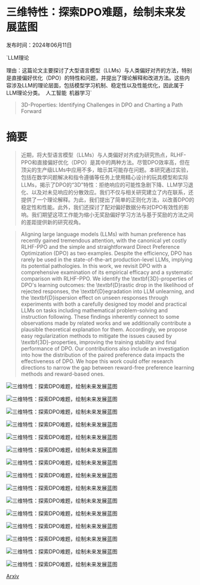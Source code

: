 # 三维特性：探索DPO难题，绘制未来发展蓝图

发布时间：2024年06月11日

`LLM理论

理由：这篇论文主要探讨了大型语言模型（LLMs）与人类偏好对齐的方法，特别是直接偏好优化（DPO）的特性和问题，并提出了理论解释和改进方法。这些内容涉及LLM的理论层面，包括模型学习机制、稳定性以及性能优化，因此属于LLM理论分类。` `人工智能` `机器学习`

> 3D-Properties: Identifying Challenges in DPO and Charting a Path Forward

# 摘要

> 近期，将大型语言模型（LLMs）与人类偏好对齐成为研究热点，RLHF-PPO和直接偏好优化（DPO）是其中的两种方法。尽管DPO效率高，但在顶尖的生产级LLMs中应用不多，暗示其可能存在问题。本研究通过实验，包括在数学问题解决和指令遵循等任务上使用精心设计的玩具模型和实际LLMs，揭示了DPO的“3D”特性：拒绝响应的可能性急剧下降、LLM学习退化、以及对未见响应的分散效应。我们不仅与相关研究建立了内在联系，还提供了一个理论解释。为此，我们提出了简单的正则化方法，以改善DPO的稳定性和性能。此外，我们还探讨了配对偏好数据分布对DPO有效性的影响。我们期望这项工作能为缩小无奖励偏好学习方法与基于奖励的方法之间的差距提供新的研究视角。

> Aligning large language models (LLMs) with human preference has recently gained tremendous attention, with the canonical yet costly RLHF-PPO and the simple and straightforward Direct Preference Optimization (DPO) as two examples. Despite the efficiency, DPO has rarely be used in the state-of-the-art production-level LLMs, implying its potential pathologies. In this work, we revisit DPO with a comprehensive examination of its empirical efficacy and a systematic comparison with RLHF-PPO. We identify the \textbf{3D}-properties of DPO's learning outcomes: the \textbf{D}rastic drop in the likelihood of rejected responses, the \textbf{D}egradation into LLM unlearning, and the \textbf{D}ispersion effect on unseen responses through experiments with both a carefully designed toy model and practical LLMs on tasks including mathematical problem-solving and instruction following. These findings inherently connect to some observations made by related works and we additionally contribute a plausible theoretical explanation for them. Accordingly, we propose easy regularization methods to mitigate the issues caused by \textbf{3D}-properties, improving the training stability and final performance of DPO. Our contributions also include an investigation into how the distribution of the paired preference data impacts the effectiveness of DPO. We hope this work could offer research directions to narrow the gap between reward-free preference learning methods and reward-based ones.

![三维特性：探索DPO难题，绘制未来发展蓝图](../../../paper_images/2406.07327/toy_model_diagram.png)

![三维特性：探索DPO难题，绘制未来发展蓝图](../../../paper_images/2406.07327/toy_model_main_text.png)

![三维特性：探索DPO难题，绘制未来发展蓝图](../../../paper_images/2406.07327/x1.png)

![三维特性：探索DPO难题，绘制未来发展蓝图](../../../paper_images/2406.07327/x2.png)

![三维特性：探索DPO难题，绘制未来发展蓝图](../../../paper_images/2406.07327/x3.png)

![三维特性：探索DPO难题，绘制未来发展蓝图](../../../paper_images/2406.07327/ipo_online_offline_dpo_toy_model.png)

![三维特性：探索DPO难题，绘制未来发展蓝图](../../../paper_images/2406.07327/ipo_gradient_and_log_prob.png)

![三维特性：探索DPO难题，绘制未来发展蓝图](../../../paper_images/2406.07327/slic_online_offline_dpo_toy_model.png)

![三维特性：探索DPO难题，绘制未来发展蓝图](../../../paper_images/2406.07327/slic_gradient_and_log_prob.png)

![三维特性：探索DPO难题，绘制未来发展蓝图](../../../paper_images/2406.07327/x4.png)

![三维特性：探索DPO难题，绘制未来发展蓝图](../../../paper_images/2406.07327/gradient.png)

![三维特性：探索DPO难题，绘制未来发展蓝图](../../../paper_images/2406.07327/x5.png)

![三维特性：探索DPO难题，绘制未来发展蓝图](../../../paper_images/2406.07327/x6.png)

![三维特性：探索DPO难题，绘制未来发展蓝图](../../../paper_images/2406.07327/x7.png)

![三维特性：探索DPO难题，绘制未来发展蓝图](../../../paper_images/2406.07327/x8.png)

[Arxiv](https://arxiv.org/abs/2406.07327)